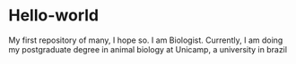 # Hello-world
My first repository of many, I hope so.
I am Biologist. Currently, I am doing my postgraduate degree in animal biology at Unicamp, a university in brazil
